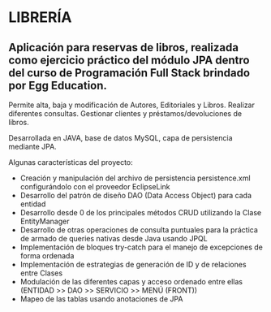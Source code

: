 <h1>LIBRERÍA</h1>


<h2>Aplicación para reservas de libros, realizada como ejercicio práctico del módulo JPA dentro del curso de Programación Full Stack brindado por Egg Education.</h2>
<p>Permite alta, baja y modificación de Autores, Editoriales y Libros.
Realizar diferentes consultas.
Gestionar clientes y préstamos/devoluciones de libros.

Desarrollada en JAVA, base de datos MySQL, capa de persistencia mediante JPA.

<p>Algunas características del proyecto:</p>
<ul>
<li>Creación y manipulación del archivo de persistencia persistence.xml configurándolo con el proveedor EclipseLink
<li>Desarrollo del patrón de diseño DAO (Data Access Object) para cada entidad
<li>Desarrollo desde 0 de los principales métodos CRUD utilizando la Clase EntityManager
<li>Desarrollo de otras operaciones de consulta puntuales para la práctica de armado de queries nativas desde Java usando JPQL
<li>Implementación de bloques try-catch para el manejo de excepciones de forma ordenada
<li>Implementación de estrategias de generación de ID y de relaciones entre Clases
<li>Modulación de las diferentes capas y acceso ordenado entre ellas (ENTIDAD >> DAO >> SERVICIO >> MENÚ (FRONT))
<li>Mapeo de las tablas usando anotaciones de JPA
</ul>
</p>





